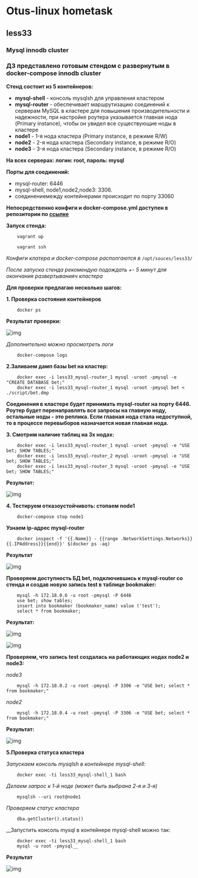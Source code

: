 # Otus-linux hometask
## less33
### Mysql innodb cluster

### ДЗ представлено готовым стендом с развернутым в docker-compose innodb cluster

__Стенд состоит из 5 контейнеров:__

* __mysql-shell__ - консоль mysqlsh для управления кластером
* __mysql-router__ - обеспечивает маршрутизацию соединений к серверам MySQL в кластере для повышения производительности и надежности, при настройке роутера указывается главная нода (Primary instance), чтобы он увидел все существующие ноды в кластере
* __node1__ - 1-я нода кластера (Primary instance, в режиме R/W)
* __node2__ - 2-я нода кластера (Secondary instance, в режиме R/O)
* __node3__ - 3-я нода кластера (Secondary instance, в режиме R/O)

__На всех серверах: логин: root, пароль: mysql__

__Порты для соединений:__

* mysql-router: 6446
* mysql-shell, node1,node2,node3: 3306.
* соединениемежду контейнерами происходит по порту 33060

__Непосредственно конфиги и docker-compose.yml доступен в репозитории по [ссылке](https://github.com/kakunindima/sources/tree/master/less33)__

__Запуск стенда:__

```
    vagrant up

    vagrant ssh
```

_Конфиги клатера и docker-compose располгаются в_ ```/opt/souces/less33/```

_После запуска стенда рекомендую подождать +- 5 минут для окончания развертыванияч кластера_

__Для проверки предлагаю несколько шагов:__

__1. Проверка состояния контейнеров__

```
    docker ps
```
__Результат проверки:__

![img](https://github.com/kakunindima/otus_linux/tree/master/less33/img/status.png)

_Дополнительно можно просмотреть логи_

```
    docker-compose logs
```
__2.Заливаем дамп базы bet на кластер:__

```
    docker exec -i less33_mysql-router_1 mysql -uroot -pmysql -e "CREATE DATABASE bet;"
    docker exec -i less33_mysql-router_1 mysql -uroot -pmysql bet < ./script/bet.dmp
```
__Соединения в кластере будет принимать mysql-router на порту 6446. Роутер будет перенаправлять все запросы на главную ноду, остальные ноды - это реплика. Если главная нода стала недоступной, то в процессе перевыборов назначается новая главная нода.__

__3. Смотрим наличие таблиц на 3х нодах:__

```
    docker exec -i less33_mysql-router_1 mysql -uroot -pmysql -e "USE bet; SHOW TABLES;"
    docker exec -i less33_mysql-router_2 mysql -uroot -pmysql -e "USE bet; SHOW TABLES;"
    docker exec -i less33_mysql-router_3 mysql -uroot -pmysql -e "USE bet; SHOW TABLES;"
```

__Результат:__

![img](https://github.com/kakunindima/otus_linux/tree/master/less33/img/tables_check.png)

__4. Тестируем отказоустойчивоть: стопаем node1__

```
    docker-compose stop node1
```
__Узнаем ip-адрес mysql-router__

```
    docker inspect -f '{{.Name}} - {{range .NetworkSettings.Networks}}{{.IPAddress}}{{end}}' $(docker ps -aq)
```
__Результат__

![img](https://github.com/kakunindima/otus_linux/tree/master/less33/img/n1_down.png)

__Проверяем доступность БД bet, подключившись к mysql-router со стенда и создав новую запись test в таблице bookmaker:__

```
    mysql -h 172.18.0.6 -u root -pmysql -P 6446
    use bet; show tables;
    insert into bookmaker (bookmaker_name) value ('test');
    select * from bookmaker;
```

__Результат:__

![img](https://github.com/kakunindima/otus_linux/tree/master/less33/img/test1.png)

![img](https://github.com/kakunindima/otus_linux/tree/master/less33/img/test2.png)

__Проверяем, что запись test создалась на работающих нодах node2 и node3:__

_node3_

```
    mysql -h 172.18.0.2 -u root -pmysql -P 3306 -e "USE bet; select * from bookmaker;"
```

_node2_

```
    mysql -h 172.18.0.4 -u root -pmysql -P 3306 -e "USE bet; select * from bookmaker;"
```

__Результат:__

![img](https://github.com/kakunindima/otus_linux/tree/master/less33/img/check.png)

__5.Проверка статуса кластера__

_Запускаем консоль mysqlsh в контейнере mysql-shell:_

```
    docker exec -ti less33_mysql-shell_1 bash
```
_Делаем запрос к 1-й ноде (может быть выбрана 2-я и 3-я)_

```
    mysqlsh --uri root@node1
```

_Проверяем статус кластера_

```
    dba.getCluster().status()
```

__Запустить консоль mysql в контейнере mysql-shell можно так:

```
    docker exec -ti less33_mysql-shell_1 bash
    mysql -u root -pmysql__
```

__Результат__

![img](https://github.com/kakunindima/otus_linux/tree/master/less33/img/cluster_stat.png)